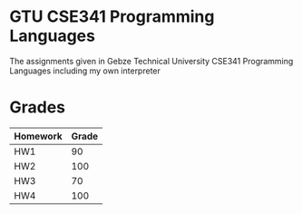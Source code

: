 # GTU CSE341 Programming Languages
The assignments given in Gebze Technical University CSE341 Programming Languages including my own interpreter

# Grades
| Homework | Grade |
| -------- | -------- |
| HW1 | 90 |
| HW2 | 100 |
| HW3 | 70 |
| HW4 | 100 |
